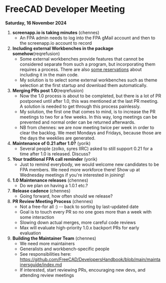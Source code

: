 # FreeCAD Developer Meeting

**Saturday, 16 November 2024**

1. **screenapp.io is taking minutes** (chennes)
   - An FPA admin needs to log into the FPA gMail account and then to the screenapp.io account to record
2. **Including external Workbenches in the package somehow**(reqrefusion)
   - Some external workbenches provide features that cannot be considered separate from such a program, but incorporating them requires a process. There are also [some reservations](https://forum.freecad.org/viewtopic.php?p=790032#p789810) about including it in the main code.
   - My solution is to select some external workbenches such as theme selection at the first startup and download them automatically.
3. **Merging PRs post 1.0**(reqrefusion)
   - Now the 1.0 process is about to be completed, but there is a lot of PR postponed until after 1.0, this was mentioned at the last PR meeting. A solution is needed to get through this process painlessly.
   - My solution, the first one that comes to mind, is to increase the PR meetings to two for a few weeks. In this way, long meetings can be prevented and normal order can be returned afterwards.
   - NB from chennes: we are now meeting twice per week in order to clear the backlog. We meet Mondays and Fridays, because those are the days the weeklies are generated.
4. **Maintenance of 0.21 after 1.0?** (yorik)
   - Several people (zolko, syres IIRC) asked to still support 0.21 for a time after 1.0 is released. Discuss?
5. **Your traditional FPA call reminder** (yorik)
   - Just to remind everybody, we would welcome new candidates to be FPA members. We need more workforce there! Show up at Wednesday meetings if you're interested in joining!
6. **1.0 Maintenance releases** (chennes)
   - Do we plan on having a 1.0.1 etc.?
7. **Release cadence** (chennes)
   - Going forward, how often should we release?
8. **PR Review Meeting Process** (chennes)
   - Not a free-for all :) -- back to sorting by last-updated date
   - Goal is to touch every PR so no one goes more than a week with some interaction
   - Slowing down actual merges, more careful code reviews
   - Max will evaluate high-priority 1.0.x backport PRs for early evaluation
9. **Building the Maintainer Team** (chennes)
   - We need more maintainers
   - Generalists and workbench-specific people
   - See responsibilities here: https://github.com/FreeCAD/DevelopersHandbook/blob/main/maintainersguide/index.md
   - If interested, start reviewing PRs, encouraging new devs, and attending review meetings 
